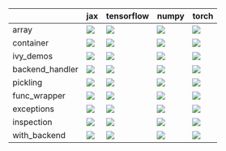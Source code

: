 |                 | jax                                                                                                                                                   | tensorflow                                                                                                                                            | numpy                                                                                                                                                 | torch                                                                                                                                                 |
|:----------------|:------------------------------------------------------------------------------------------------------------------------------------------------------|:------------------------------------------------------------------------------------------------------------------------------------------------------|:------------------------------------------------------------------------------------------------------------------------------------------------------|:------------------------------------------------------------------------------------------------------------------------------------------------------|
| array           | <a href="Misc Tests/submodules/array.md" rel="noopener noreferrer" target="_blank"><img src=https://img.shields.io/badge/-failure-red></a>            | <a href="Misc Tests/submodules/array.md" rel="noopener noreferrer" target="_blank"><img src=https://img.shields.io/badge/-success-success></a>        | <a href="Misc Tests/submodules/array.md" rel="noopener noreferrer" target="_blank"><img src=https://img.shields.io/badge/-failure-red></a>            | <a href="Misc Tests/submodules/array.md" rel="noopener noreferrer" target="_blank"><img src=https://img.shields.io/badge/-failure-red></a>            |
| container       | <a href="Misc Tests/submodules/container.md" rel="noopener noreferrer" target="_blank"><img src=https://img.shields.io/badge/-success-success></a>    | <a href="Misc Tests/submodules/container.md" rel="noopener noreferrer" target="_blank"><img src=https://img.shields.io/badge/-success-success></a>    | <a href="Misc Tests/submodules/container.md" rel="noopener noreferrer" target="_blank"><img src=https://img.shields.io/badge/-failure-red></a>        | <a href="Misc Tests/submodules/container.md" rel="noopener noreferrer" target="_blank"><img src=https://img.shields.io/badge/-success-success></a>    |
| ivy_demos       | <a href="Misc Tests/submodules/ivy_demos.md" rel="noopener noreferrer" target="_blank"><img src=https://img.shields.io/badge/-success-success></a>    | <a href="Misc Tests/submodules/ivy_demos.md" rel="noopener noreferrer" target="_blank"><img src=https://img.shields.io/badge/-success-success></a>    | <a href="Misc Tests/submodules/ivy_demos.md" rel="noopener noreferrer" target="_blank"><img src=https://img.shields.io/badge/-success-success></a>    | <a href="Misc Tests/submodules/ivy_demos.md" rel="noopener noreferrer" target="_blank"><img src=https://img.shields.io/badge/-success-success></a>    |
| backend_handler | <a href="Misc Tests/submodules/backend_handler.md" rel="noopener noreferrer" target="_blank"><img src=https://img.shields.io/badge/-failure-red></a>  | <a href="Misc Tests/submodules/backend_handler.md" rel="noopener noreferrer" target="_blank"><img src=https://img.shields.io/badge/-failure-red></a>  | <a href="Misc Tests/submodules/backend_handler.md" rel="noopener noreferrer" target="_blank"><img src=https://img.shields.io/badge/-failure-red></a>  | <a href="Misc Tests/submodules/backend_handler.md" rel="noopener noreferrer" target="_blank"><img src=https://img.shields.io/badge/-failure-red></a>  |
| pickling        | <a href="Misc Tests/submodules/pickling.md" rel="noopener noreferrer" target="_blank"><img src=https://img.shields.io/badge/-failure-red></a>         | <a href="Misc Tests/submodules/pickling.md" rel="noopener noreferrer" target="_blank"><img src=https://img.shields.io/badge/-failure-red></a>         | <a href="Misc Tests/submodules/pickling.md" rel="noopener noreferrer" target="_blank"><img src=https://img.shields.io/badge/-failure-red></a>         | <a href="Misc Tests/submodules/pickling.md" rel="noopener noreferrer" target="_blank"><img src=https://img.shields.io/badge/-failure-red></a>         |
| func_wrapper    | <a href="Misc Tests/submodules/func_wrapper.md" rel="noopener noreferrer" target="_blank"><img src=https://img.shields.io/badge/-success-success></a> | <a href="Misc Tests/submodules/func_wrapper.md" rel="noopener noreferrer" target="_blank"><img src=https://img.shields.io/badge/-success-success></a> | <a href="Misc Tests/submodules/func_wrapper.md" rel="noopener noreferrer" target="_blank"><img src=https://img.shields.io/badge/-success-success></a> | <a href="Misc Tests/submodules/func_wrapper.md" rel="noopener noreferrer" target="_blank"><img src=https://img.shields.io/badge/-success-success></a> |
| exceptions      | <a href="Misc Tests/submodules/exceptions.md" rel="noopener noreferrer" target="_blank"><img src=https://img.shields.io/badge/-success-success></a>   | <a href="Misc Tests/submodules/exceptions.md" rel="noopener noreferrer" target="_blank"><img src=https://img.shields.io/badge/-success-success></a>   | <a href="Misc Tests/submodules/exceptions.md" rel="noopener noreferrer" target="_blank"><img src=https://img.shields.io/badge/-success-success></a>   | <a href="Misc Tests/submodules/exceptions.md" rel="noopener noreferrer" target="_blank"><img src=https://img.shields.io/badge/-success-success></a>   |
| inspection      | <a href="Misc Tests/submodules/inspection.md" rel="noopener noreferrer" target="_blank"><img src=https://img.shields.io/badge/-success-success></a>   | <a href="Misc Tests/submodules/inspection.md" rel="noopener noreferrer" target="_blank"><img src=https://img.shields.io/badge/-success-success></a>   | <a href="Misc Tests/submodules/inspection.md" rel="noopener noreferrer" target="_blank"><img src=https://img.shields.io/badge/-success-success></a>   | <a href="Misc Tests/submodules/inspection.md" rel="noopener noreferrer" target="_blank"><img src=https://img.shields.io/badge/-success-success></a>   |
| with_backend    | <a href="Misc Tests/submodules/with_backend.md" rel="noopener noreferrer" target="_blank"><img src=https://img.shields.io/badge/-success-success></a> | <a href="Misc Tests/submodules/with_backend.md" rel="noopener noreferrer" target="_blank"><img src=https://img.shields.io/badge/-success-success></a> | <a href="Misc Tests/submodules/with_backend.md" rel="noopener noreferrer" target="_blank"><img src=https://img.shields.io/badge/-success-success></a> | <a href="Misc Tests/submodules/with_backend.md" rel="noopener noreferrer" target="_blank"><img src=https://img.shields.io/badge/-success-success></a> |